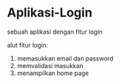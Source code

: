 # Aplikasi-Login
sebuah aplikasi dengan fitur login

alut fitur login:
1. memasukkan email dan password
2. memvalidasi masukkan
3. menampilkan home page
